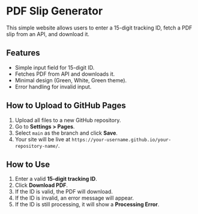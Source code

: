 # PDF Slip Generator

This simple website allows users to enter a 15-digit tracking ID, fetch a PDF slip from an API, and download it.

## Features
- Simple input field for 15-digit ID.
- Fetches PDF from API and downloads it.
- Minimal design (Green, White, Green theme).
- Error handling for invalid input.

## How to Upload to GitHub Pages
1. Upload all files to a new GitHub repository.
2. Go to **Settings > Pages**.
3. Select `main` as the branch and click **Save**.
4. Your site will be live at `https://your-username.github.io/your-repository-name/`.

## How to Use
1. Enter a valid **15-digit tracking ID**.
2. Click **Download PDF**.
3. If the ID is valid, the PDF will download.
4. If the ID is invalid, an error message will appear.
5. If the ID is still processing, it will show a **Processing Error**.
